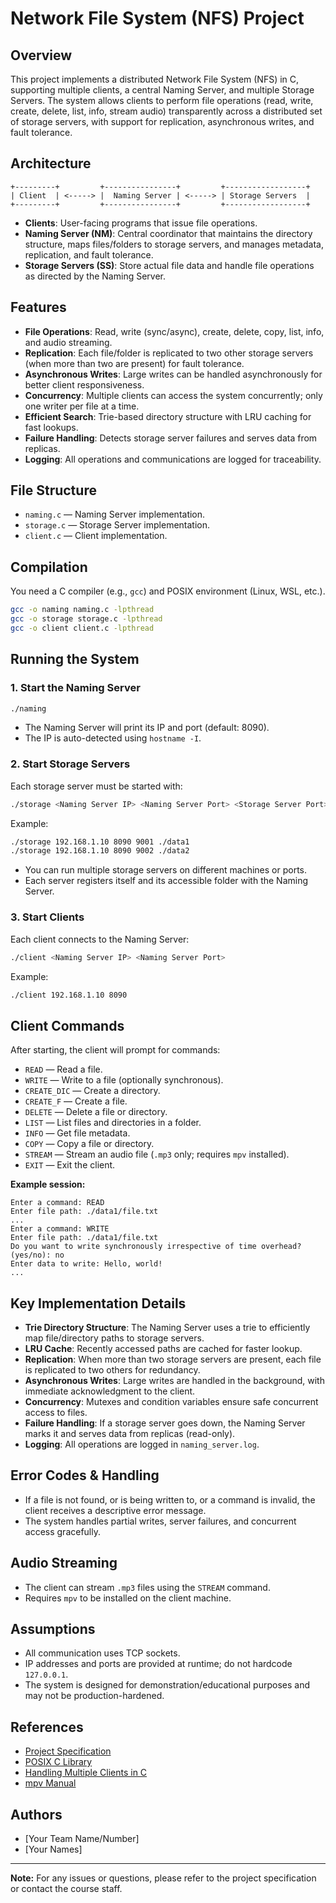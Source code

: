# Network File System (NFS) Project

## Overview

This project implements a distributed Network File System (NFS) in C, supporting multiple clients, a central Naming Server, and multiple Storage Servers. The system allows clients to perform file operations (read, write, create, delete, list, info, stream audio) transparently across a distributed set of storage servers, with support for replication, asynchronous writes, and fault tolerance.

## Architecture

```
+---------+         +----------------+         +------------------+
| Client  | <-----> |  Naming Server | <-----> | Storage Servers  |
+---------+         +----------------+         +------------------+
```

- **Clients**: User-facing programs that issue file operations.
- **Naming Server (NM)**: Central coordinator that maintains the directory structure, maps files/folders to storage servers, and manages metadata, replication, and fault tolerance.
- **Storage Servers (SS)**: Store actual file data and handle file operations as directed by the Naming Server.

## Features

- **File Operations**: Read, write (sync/async), create, delete, copy, list, info, and audio streaming.
- **Replication**: Each file/folder is replicated to two other storage servers (when more than two are present) for fault tolerance.
- **Asynchronous Writes**: Large writes can be handled asynchronously for better client responsiveness.
- **Concurrency**: Multiple clients can access the system concurrently; only one writer per file at a time.
- **Efficient Search**: Trie-based directory structure with LRU caching for fast lookups.
- **Failure Handling**: Detects storage server failures and serves data from replicas.
- **Logging**: All operations and communications are logged for traceability.

## File Structure

- `naming.c` — Naming Server implementation.
- `storage.c` — Storage Server implementation.
- `client.c` — Client implementation.

## Compilation

You need a C compiler (e.g., `gcc`) and POSIX environment (Linux, WSL, etc.).

```sh
gcc -o naming naming.c -lpthread
gcc -o storage storage.c -lpthread
gcc -o client client.c -lpthread
```

## Running the System

### 1. Start the Naming Server

```sh
./naming
```
- The Naming Server will print its IP and port (default: 8090).
- The IP is auto-detected using `hostname -I`.

### 2. Start Storage Servers

Each storage server must be started with:
```sh
./storage <Naming Server IP> <Naming Server Port> <Storage Server Port> <Accessible Folder>
```
Example:
```sh
./storage 192.168.1.10 8090 9001 ./data1
./storage 192.168.1.10 8090 9002 ./data2
```
- You can run multiple storage servers on different machines or ports.
- Each server registers itself and its accessible folder with the Naming Server.

### 3. Start Clients

Each client connects to the Naming Server:
```sh
./client <Naming Server IP> <Naming Server Port>
```
Example:
```sh
./client 192.168.1.10 8090
```

## Client Commands

After starting, the client will prompt for commands:

- `READ` — Read a file.
- `WRITE` — Write to a file (optionally synchronous).
- `CREATE_DIC` — Create a directory.
- `CREATE_F` — Create a file.
- `DELETE` — Delete a file or directory.
- `LIST` — List files and directories in a folder.
- `INFO` — Get file metadata.
- `COPY` — Copy a file or directory.
- `STREAM` — Stream an audio file (`.mp3` only; requires `mpv` installed).
- `EXIT` — Exit the client.

**Example session:**
```
Enter a command: READ
Enter file path: ./data1/file.txt
...
Enter a command: WRITE
Enter file path: ./data1/file.txt
Do you want to write synchronously irrespective of time overhead? (yes/no): no
Enter data to write: Hello, world!
...
```

## Key Implementation Details

- **Trie Directory Structure**: The Naming Server uses a trie to efficiently map file/directory paths to storage servers.
- **LRU Cache**: Recently accessed paths are cached for faster lookup.
- **Replication**: When more than two storage servers are present, each file is replicated to two others for redundancy.
- **Asynchronous Writes**: Large writes are handled in the background, with immediate acknowledgment to the client.
- **Concurrency**: Mutexes and condition variables ensure safe concurrent access to files.
- **Failure Handling**: If a storage server goes down, the Naming Server marks it and serves data from replicas (read-only).
- **Logging**: All operations are logged in `naming_server.log`.

## Error Codes & Handling

- If a file is not found, or is being written to, or a command is invalid, the client receives a descriptive error message.
- The system handles partial writes, server failures, and concurrent access gracefully.

## Audio Streaming

- The client can stream `.mp3` files using the `STREAM` command.
- Requires `mpv` to be installed on the client machine.

## Assumptions

- All communication uses TCP sockets.
- IP addresses and ports are provided at runtime; do not hardcode `127.0.0.1`.
- The system is designed for demonstration/educational purposes and may not be production-hardened.

## References

- [Project Specification](https://karthikv1392.github.io/cs3301_osn/project/)
- [POSIX C Library](https://pubs.opengroup.org/onlinepubs/9699919799/)
- [Handling Multiple Clients in C](https://www.geeksforgeeks.org/handling-multiple-clients-on-server-with-multithreading-using-socket-programming-in-c-cpp/)
- [mpv Manual](https://mpv.io/manual/master/)

## Authors

- [Your Team Name/Number]
- [Your Names]

---

**Note:** For any issues or questions, please refer to the project specification or contact the course staff. 